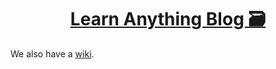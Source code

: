 <h1 align="center"> <a href="https://learn-anything.github.io">Learn Anything Blog 🗃️</a></h1>

We also have a [wiki](https://github.com/nikitavoloboev/learn-anything/wiki).

